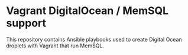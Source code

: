 # Vagrant DigitalOcean / MemSQL support

This repository contains Ansible playbooks used to create Digital Ocean
droplets with Vagrant that run MemSQL.
